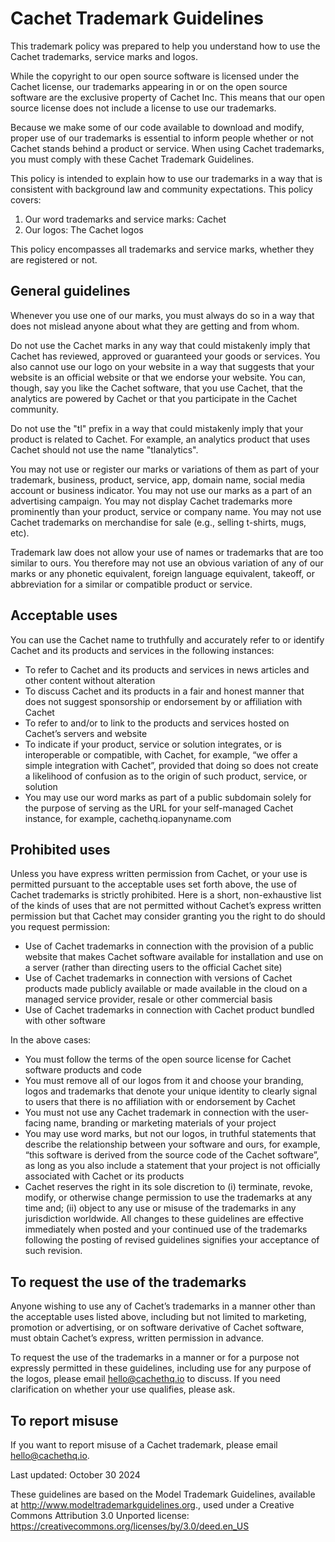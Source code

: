 # Cachet Trademark Guidelines

This trademark policy was prepared to help you understand how to use the Cachet trademarks, service marks and logos.

While the copyright to our open source software is licensed under the Cachet license, our trademarks appearing in or on the open source software are the exclusive property of Cachet Inc. This means that our open source license does not include a license to use our trademarks.

Because we make some of our code available to download and modify, proper use of our trademarks is essential to inform people whether or not Cachet stands behind a product or service. When using Cachet trademarks, you must comply with these Cachet Trademark Guidelines.

This policy is intended to explain how to use our trademarks in a way that is consistent with background law and community expectations. This policy covers:

1. Our word trademarks and service marks: Cachet
2. Our logos: The Cachet logos

This policy encompasses all trademarks and service marks, whether they are registered or not.

## General guidelines

Whenever you use one of our marks, you must always do so in a way that does not mislead anyone about what they are getting and from whom.

Do not use the Cachet marks in any way that could mistakenly imply that Cachet has reviewed, approved or guaranteed your goods or services. You also cannot use our logo on your website in a way that suggests that your website is an official website or that we endorse your website. You can, though, say you like the Cachet software, that you use Cachet, that the analytics are powered by Cachet or that you participate in the Cachet community.

Do not use the "tl" prefix in a way that could mistakenly imply that your product is related to Cachet. For example, an analytics product that uses Cachet should not use the name "tlanalytics".

You may not use or register our marks or variations of them as part of your trademark, business, product, service, app, domain name, social media account or business indicator. You may not use our marks as a part of an advertising campaign. You may not display Cachet trademarks more prominently than your product, service or company name. You may not use Cachet trademarks on merchandise for sale (e.g., selling t-shirts, mugs, etc).

Trademark law does not allow your use of names or trademarks that are too similar to ours. You therefore may not use an obvious variation of any of our marks or any phonetic equivalent, foreign language equivalent, takeoff, or abbreviation for a similar or compatible product or service.

## Acceptable uses

You can use the Cachet name to truthfully and accurately refer to or identify Cachet and its products and services in the following instances:

- To refer to Cachet and its products and services in news articles and other content without alteration
- To discuss Cachet and its products in a fair and honest manner that does not suggest sponsorship or endorsement by or affiliation with Cachet
- To refer to and/or to link to the products and services hosted on Cachet’s servers and website
- To indicate if your product, service or solution integrates, or is interoperable or compatible, with Cachet, for example, “we offer a simple integration with Cachet”, provided that doing so does not create a likelihood of confusion as to the origin of such product, service, or solution
- You may use our word marks as part of a public subdomain solely for the purpose of serving as the URL for your self-managed Cachet instance, for example, cachethq.iopanyname.com

## Prohibited uses

Unless you have express written permission from Cachet, or your use is permitted pursuant to the acceptable uses set forth above, the use of Cachet trademarks is strictly prohibited. Here is a short, non-exhaustive list of the kinds of uses that are not permitted without Cachet’s express written permission but that Cachet may consider granting you the right to do should you request permission:

- Use of Cachet trademarks in connection with the provision of a public website that makes Cachet software available for installation and use on a server (rather than directing users to the official Cachet site)
- Use of Cachet trademarks in connection with versions of Cachet products made publicly available or made available in the cloud on a managed service provider, resale or other commercial basis
- Use of Cachet trademarks in connection with Cachet product bundled with other software

In the above cases:

- You must follow the terms of the open source license for Cachet software products and code
- You must remove all of our logos from it and choose your branding, logos and trademarks that denote your unique identity to clearly signal to users that there is no affiliation with or endorsement by Cachet
- You must not use any Cachet trademark in connection with the user-facing name, branding or marketing materials of your project
- You may use word marks, but not our logos, in truthful statements that describe the relationship between your software and ours, for example, “this software is derived from the source code of the Cachet software”, as long as you also include a statement that your project is not officially associated with Cachet or its products
- Cachet reserves the right in its sole discretion to (i) terminate, revoke, modify, or otherwise change permission to use the trademarks at any time and; (ii) object to any use or misuse of the trademarks in any jurisdiction worldwide. All changes to these guidelines are effective immediately when posted and your continued use of the trademarks following the posting of revised guidelines signifies your acceptance of such revision.

## To request the use of the trademarks

Anyone wishing to use any of Cachet’s trademarks in a manner other than the acceptable uses listed above, including but not limited to marketing, promotion or advertising, or on software derivative of Cachet software, must obtain Cachet’s express, written permission in advance.

To request the use of the trademarks in a manner or for a purpose not expressly permitted in these guidelines, including use for any purpose of the logos, please email [hello@cachethq.io](mailto:hello@cachethq.io) to discuss. If you need clarification on whether your use qualifies, please ask.

## To report misuse

If you want to report misuse of a Cachet trademark, please email [hello@cachethq.io](mailto:hello@cachethq.io).

Last updated: October 30 2024

These guidelines are based on the Model Trademark Guidelines, available at http://www.modeltrademarkguidelines.org., used under a Creative Commons Attribution 3.0 Unported license: https://creativecommons.org/licenses/by/3.0/deed.en_US
